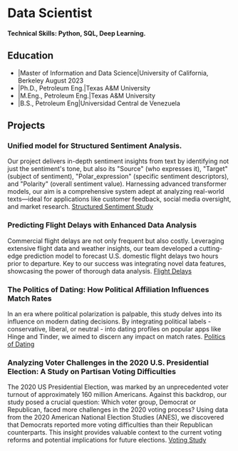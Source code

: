 # Data Scientist
#### Technical Skills: Python, SQL, Deep Learning.

## Education
- |Master of Information and Data Science|University of California, Berkeley August 2023
- |Ph.D., Petroleum Eng.|Texas A&M University 
- |M.Eng., Petroleum Eng.|Texas A&M University
- |B.S., Petroleum Eng|Universidad Central de Venezuela

## Projects
### Unified model for Structured Sentiment Analysis.
Our project delivers in-depth sentiment insights from text by identifying not just the sentiment's tone, but also its "Source" (who expresses it), "Target" (subject of sentiment), "Polar_expression" (specific sentiment descriptors), and "Polarity" (overall sentiment value). Harnessing advanced transformer models, our aim is a comprehensive system adept at analyzing real-world texts—ideal for applications like customer feedback, social media oversight, and market research.
[Structured Sentiment Study](https://github.com/njrondon/w203_2020_election)

### Predicting Flight Delays with Enhanced Data Analysis
Commercial flight delays are not only frequent but also costly. Leveraging extensive flight data and weather insights, our team developed a cutting-edge prediction model to forecast U.S. domestic flight delays two hours prior to departure. Key to our success was integrating novel data features, showcasing the power of thorough data analysis.
[Flight Delays](https://github.com/njrondon/w261_Delay_Prediction)

### The Politics of Dating: How Political Affiliation Influences Match Rates
In an era where political polarization is palpable, this study delves into its influence on modern dating decisions. By integrating political labels - conservative, liberal, or neutral - into dating profiles on popular apps like Hinge and Tinder, we aimed to discern any impact on match rates.
[Politics of Dating](https://github.com/njrondon/w241_politics_dating)

### Analyzing Voter Challenges in the 2020 U.S. Presidential Election: A Study on Partisan Voting Difficulties 
The 2020 US Presidential Election, was marked by an unprecedented voter turnout of approximately 160 million Americans. Against this backdrop, our study posed a crucial question: Which voter group, Democrat or Republican, faced more challenges in the 2020 voting process? Using data from the 2020 American National Election Studies (ANES), we discovered that Democrats reported more voting difficulties than their Republican counterparts. This insight provides valuable context to the current voting reforms and potential implications for future elections.
[Voting Study](https://github.com/njrondon/w203_2020_election)
